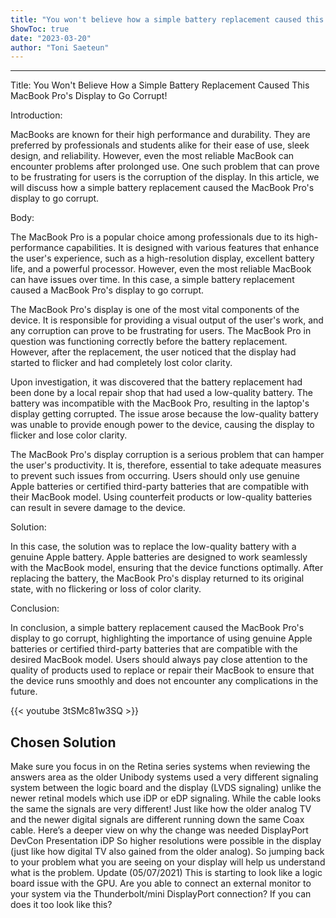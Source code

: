 ```yaml
---
title: "You won't believe how a simple battery replacement caused this MacBook Pro's display to go corrupt!"
ShowToc: true 
date: "2023-03-20"
author: "Toni Saeteun"
---
```

*****
Title: You Won't Believe How a Simple Battery Replacement Caused This MacBook Pro's Display to Go Corrupt!

Introduction:

MacBooks are known for their high performance and durability. They are preferred by professionals and students alike for their ease of use, sleek design, and reliability. However, even the most reliable MacBook can encounter problems after prolonged use. One such problem that can prove to be frustrating for users is the corruption of the display. In this article, we will discuss how a simple battery replacement caused the MacBook Pro's display to go corrupt.

Body:

The MacBook Pro is a popular choice among professionals due to its high-performance capabilities. It is designed with various features that enhance the user's experience, such as a high-resolution display, excellent battery life, and a powerful processor. However, even the most reliable MacBook can have issues over time. In this case, a simple battery replacement caused a MacBook Pro's display to go corrupt.

The MacBook Pro's display is one of the most vital components of the device. It is responsible for providing a visual output of the user's work, and any corruption can prove to be frustrating for users. The MacBook Pro in question was functioning correctly before the battery replacement. However, after the replacement, the user noticed that the display had started to flicker and had completely lost color clarity.

Upon investigation, it was discovered that the battery replacement had been done by a local repair shop that had used a low-quality battery. The battery was incompatible with the MacBook Pro, resulting in the laptop's display getting corrupted. The issue arose because the low-quality battery was unable to provide enough power to the device, causing the display to flicker and lose color clarity.

The MacBook Pro's display corruption is a serious problem that can hamper the user's productivity. It is, therefore, essential to take adequate measures to prevent such issues from occurring. Users should only use genuine Apple batteries or certified third-party batteries that are compatible with their MacBook model. Using counterfeit products or low-quality batteries can result in severe damage to the device.

Solution:

In this case, the solution was to replace the low-quality battery with a genuine Apple battery. Apple batteries are designed to work seamlessly with the MacBook model, ensuring that the device functions optimally. After replacing the battery, the MacBook Pro's display returned to its original state, with no flickering or loss of color clarity.

Conclusion:

In conclusion, a simple battery replacement caused the MacBook Pro's display to go corrupt, highlighting the importance of using genuine Apple batteries or certified third-party batteries that are compatible with the desired MacBook model. Users should always pay close attention to the quality of products used to replace or repair their MacBook to ensure that the device runs smoothly and does not encounter any complications in the future.

{{< youtube 3tSMc81w3SQ >}} 



## Chosen Solution
 Make sure you focus in on the Retina series systems when reviewing the answers area as the older Unibody systems used a very different signaling system between the logic board and the display (LVDS signaling) unlike the newer retinal models which use iDP or eDP signaling. While the cable looks the same the signals are very different! Just like how the older analog TV and the newer digital signals are different running down the same Coax cable.
Here’s a deeper view on why the change was needed DisplayPort DevCon Presentation iDP So higher resolutions were possible in the display (just like how digital TV also gained from the older analog).
So jumping back to your problem what you are seeing on your display will help us understand what is the problem.
Update (05/07/2021)
This is starting to look like a logic board issue with the GPU. Are you able to connect an external monitor to your system via the Thunderbolt/mini DisplayPort connection? If you can does it too look like this?




